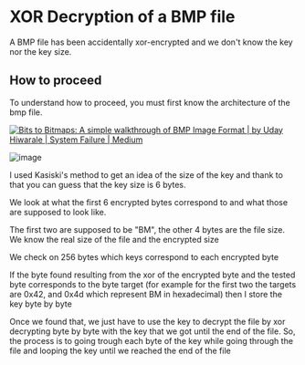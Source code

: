 # XOR Decryption of a BMP file

A BMP file has been accidentally xor-encrypted and we don't know the key nor the key size.


## How to proceed

To understand how to proceed, you must first know the architecture of the bmp file.

[![Bits to Bitmaps: A simple walkthrough of BMP Image Format | by Uday  Hiwarale | System Failure | Medium](https://miro.medium.com/v2/resize:fit:1400/1*2ohsW8Chn2QsTcSyVcTZcw.png)](https://www.google.com/url?sa=i&url=https%3A%2F%2Felcharolin.wordpress.com%2F2018%2F11%2F28%2Fread-and-write-bmp-files-in-c-c%2F&psig=AOvVaw10GEGlMgTuvWsEwZhEbjiv&ust=1707056175827000&source=images&cd=vfe&opi=89978449&ved=0CBIQjRxqFwoTCLj98_mtj4QDFQAAAAAdAAAAABA2)

![image](https://github.com/loupmesquita/CryptographyChallenges/assets/57537562/bbf627c0-1dae-4599-9682-08e11ebde1e2)


I used Kasiski's method to get an idea of the size of the key and thank to that you can guess that the key size is 6 bytes.

We look at what the first 6 encrypted bytes correspond to and what those are supposed to look like.

The first two are supposed to be "BM", the other 4 bytes are the file size.
We know the real size of the file and the encrypted size

We check on 256 bytes which keys correspond to each encrypted byte

If the byte found resulting from the xor of the encrypted byte and the tested byte corresponds to the byte target (for example for the first two the targets are 0x42, and 0x4d which represent BM in hexadecimal) then I store the key byte by byte

Once we found that, we just have to use the key to decrypt the file by xor decrypting byte by byte with the key that we got until the end of the file. So, the process is to going trough each byte of the key while going through the file and looping the key until we reached the end of the file
